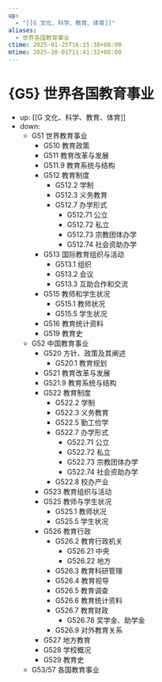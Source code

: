 ```yaml
---
up:
  - "[[G 文化、科学、教育、体育]]"
aliases:
  - 世界各国教育事业
ctime: 2025-01-25T16:15:38+08:00
mtime: 2025-10-01T11:41:32+08:00
---
```


# {G5} 世界各国教育事业

- up: [[G 文化、科学、教育、体育]]
- down:
	- G51 世界教育事业
		- G510 教育政策
		- G511 教育改革与发展
		- G511.9 教育系统与结构
		- G512 教育制度
			- G512.2 学制
			- G512.3 义务教育
			- G512.7 办学形式
				- G512.71 公立
				- G512.72 私立
				- G512.73 宗教团体办学
				- G512.74 社会资助办学
		- G513 国际教育组织与活动
			- G513.1 组织
			- G513.2 会议
			- G513.3 互助合作和交流
		- G515 教师和学生状况
			- G515.1 教师状况
			- G515.5 学生状况
		- G516 教育统计资料
		- G519 教育史
	- G52 中国教育事业
		- G520 方针、政策及其阐述
			- G520.1 教育规划
		- G521 教育改革与发展
		- G521.9 教育系统与结构
		- G522 教育制度
			- G522.2 学制
			- G522.3 义务教育
			- G522.5 勤工俭学
			- G522.7 办学形式
				- G522.71 公立
				- G522.72 私立
				- G522.73 宗教团体办学
				- G522.74 社会资助办学
			- G522.8 校办产业
		- G523 教育组织与活动
		- G525 教师与学生状况
			- G525.1 教师状况
			- G525.5 学生状况
		- G526 教育行政
			- G526.2 教育行政机关
				- G526.21 中央
				- G526.22 地方
			- G526.3 教育科研管理
			- G526.4 教育视导
			- G526.5 教育调查
			- G526.6 教育统计资料
			- G526.7 教育财政
				- G526.78 奖学金、助学金
			- G526.9 对外教育关系
		- G527 地方教育
		- G528 学校概况
		- G529 教育史
	- G53/57 各国教育事业
